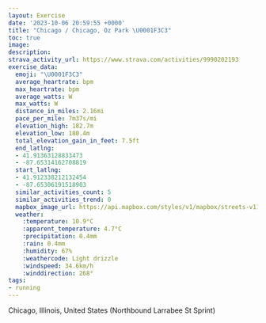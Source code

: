 ```yaml
---
layout: Exercise
date: '2023-10-06 20:59:55 +0000'
title: "Chicago / Chicago, Oz Park \U0001F3C3"
toc: true
image:
description:
strava_activity_url: https://www.strava.com/activities/9990202193
exercise_data:
  emoji: "\U0001F3C3"
  average_heartrate: bpm
  max_heartrate: bpm
  average_watts: W
  max_watts: W
  distance_in_miles: 2.16mi
  pace_per_mile: 7m37s/mi
  elevation_high: 182.7m
  elevation_low: 180.4m
  total_elevation_gain_in_feet: 7.5ft
  end_latlng:
  - 41.91363128833473
  - -87.65314162708819
  start_latlng:
  - 41.912338212132454
  - -87.65306191518903
  similar_activities_count: 5
  similar_activities_trend: 0
  mapbox_image_url: https://api.mapbox.com/styles/v1/mapbox/streets-v11/static/path-5+787af2-1.0(%7Bly~Fjw~uOs%40AaABo%40CwCHeCC%7BBHsBB%5BAKECIAa%40FiA%40s%40IgV%3F%40IiLC%7B%40CSGGKAiDFuAJi%40%3FOAEK%3Fc%40Gm%40Aw%40Eo%40G%5B%3F_DAy%40CMGIMAo%40D%7DEDOBOJCL%3FPBhA%40pKFpDBRDFPBpBCr%40SdAEj%40Mv%40IpDInA%3FXFz%40Dn%40Nj%40BbB%40~GI%7CAEdCAfCKX%3FHBDNB~%40%3FpDFfO),pin-s-s+e5b22e(-87.65318,41.91454),pin-s-f+89ae00(-87.65118,41.91370999999999)/auto/800x800?access_token=pk.eyJ1Ijoiam9zaGJlY2ttYW4iLCJhIjoiY205eWR2aDd1MWZ6djJrbXc4a3M0bWZleiJ9.XiG9OWkNcZk2QzjJbxLB4A
  weather:
    :temperature: 10.9°C
    :apparent_temperature: 4.7°C
    :precipitation: 0.4mm
    :rain: 0.4mm
    :humidity: 67%
    :weathercode: Light drizzle
    :windspeed: 34.6km/h
    :winddirection: 268°
tags:
- running
---
```

Chicago, Illinois, United States (Northbound Larrabee St Sprint)
